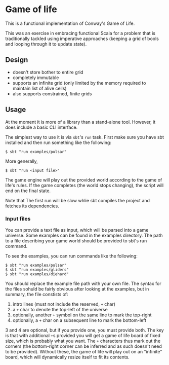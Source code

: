 Game of life
============

This is a functional implementation of Conway's Game of Life.

This was an exercise in embracing functional Scala for a problem that
is traditionally tackled using imperative approaches (keeping a grid
of bools and looping through it to update state).

## Design

- doesn't store bother to entire grid
- completely immutable
- supports an infinite grid (only limited by the memory required to maintain list of alive cells)
- also supports constrained, finite grids

## Usage

At the moment it is more of a library than a stand-alone
tool. However, it does include a basic CLI interface.

The simplest way to use it is via `sbt`'s `run` task. First make sure
you have sbt installed and then run something like the following:

    $ sbt "run examples/pulsar"

More generally,

    $ sbt "run <input file>"

The game engine will play out the provided world according to the game
of life's rules. If the game completes (the world stops changing), the
script will end on the final state.

Note that The first run will be slow whlie sbt compiles the project
and fetches its dependencies.

### Input files

You can provide a text file as input, which will be parsed into a game
universe. Some examples can be found in the examples directory. The
path to a file describing your game world should be provided to sbt's
run command.

To see the examples, you can run commands like the following:


    $ sbt "run examples/pulsar"
    $ sbt "run examples/gliders"
    $ sbt "run examples/diehard"

You should replace the example file path with your own file. The
syntax for the files sohuld be fairly obvious after looking at the
examples, but in summary, the file constists of:

1. intro lines (must not include the reserved, `+` char)
2. a `+` char to denote the top-left of the universe
3. optionally, another `+` symbol on the same line to mark the top-right
4. optionally, a `+` char on a subsequent line to mark the bottom-left

3 and 4 are optional, but if you provide one, you must provide
both. The key is that with additional `+`s provided you will get a
game of life board of fixed size, which is probably what you want. The
`+` characters thus mark out the corners (the bottom-right corner can
be inferred and as such doesn't need to be provided). Without these,
the game of life will play out on an "infinite" board, which will
dynamically resize itself to fit its contents.
